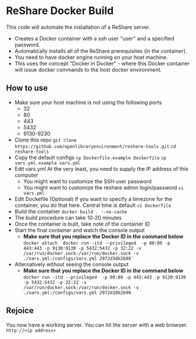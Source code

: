 # ReShare Docker Build

This code will automate the installation of a ReShare server.

- Creates a Docker container with a ssh user "user" and a specified password.
- Automatically installs all of the ReShare prerequisites (in the container).
- You need to have docker engine running on your host machine.
- This uses the concept "Docker in Docker" - where this Docker container will issue docker commands to the host docker environment.

## How to use

- Make sure your host machine is not using the following ports
  - 32
  - 80
  - 443
  - 5432
  - 9130-9230
- Clone this repo
  `git clone https://github.com/openlibraryenvironment/reshare-tools.git`
  `cd reshare-tools`
- Copy the default configs
  `cp Dockerfile.example Dockerfile`
  `cp vars.yml.example vars.yml`
- Edit vars.yml
At the very least, you need to supply the IP address of this computer
    - You might want to customize the SSH user password
    - You might want to customize the reshare admin login/password
  `vi vars.yml`
- Edit Dockefile (Optional)
  If you want to specify a timezone for the container, you do that here. Central time is default
  `vi Dockerfile`
- Build the container
 `docker build . --no-cache`
- The build procedure can take 10-20 minutes
- Once the container is built, take note of the container ID
- Start the final container and watch the console output
    - **Make sure that you replace the Docker ID in the command below**
  ``docker attach `docker run -itd --privileged  -p 80:80 -p 443:443 -p 9130:9130 -p 5432:5432 -p 32:22 -v /var/run/docker.sock:/var/run/docker.sock -v ./vars.yml:/configs/vars.yml 2972d38b2b98` ``
- Alternatively without seeing the console output
    - **Make sure that you replace the Docker ID in the command below**
`docker run -itd --privileged  -p 80:80 -p 443:443 -p 9130:9130 -p 5432:5432 -p 32:22 -v /var/run/docker.sock:/var/run/docker.sock -v ./vars.yml:/configs/vars.yml 2972d38b2b98`

## Rejoice

You now have a working server. You can hit the server with a web browser:
`http://<ip address>`
